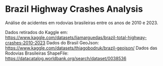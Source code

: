 # Brazil Highway Crashes Analysis
Análise de acidentes em rodovias brasileiras entre os anos de 2010 e 2023.

Dados retirados do Kaggle em: https://www.kaggle.com/datasets/liamarguedas/brazil-total-highway-crashes-2010-2023
Dados do Brasil GeoJson: https://www.kaggle.com/datasets/thiagobodruk/brazil-geojson/
Dados das Rodovias Brasileiras ShapeFile: https://datacatalog.worldbank.org/search/dataset/0038536
